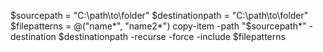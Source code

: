 $sourcepath = "C:\path\to\folder\"
$destinationpath = "C:\path\to\folder\"
$filepatterns = @("name*", "name2*")
copy-item -path "$sourcepath\*" -destination $destinationpath -recurse -force -include $filepatterns
